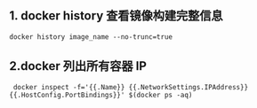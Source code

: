 ## 1. docker history 查看镜像构建完整信息


```shell
docker history image_name --no-trunc=true
```


## 2.docker 列出所有容器 IP

```shell
 docker inspect -f='{{.Name}} {{.NetworkSettings.IPAddress}} {{.HostConfig.PortBindings}}' $(docker ps -aq)
```



